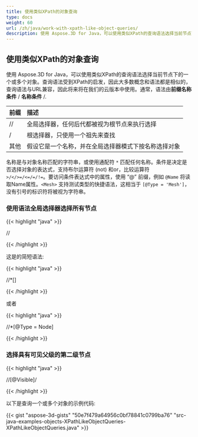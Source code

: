 ```yaml
---
title: 使用类似XPath的对象查询
type: docs
weight: 60
url: /zh/java/work-with-xpath-like-object-queries/
description: 使用 Aspose.3D for Java，可以使用类似XPath的查询语法选择当前节点下的一个或多个对象。
---
```

##  **使用类似XPath的对象查询**
使用 Aspose.3D for Java，可以使用类似XPath的查询语法选择当前节点下的一个或多个对象。查询语法受到XPath的启发，因此大多数概念和语法都是相似的，查询语法与URL兼容，因此将来将在我们的云版本中使用。通常，语法由**前缀名称条件** / **名称条件** /.

|**前缀**|**描述**|
| :- | :- |
| // |全局选择器，任何后代都被视为根节点来执行选择|
|/|根选择器，只使用一个祖先来查找|
|其他|假设它是一个名称，并在全局选择器模式下按名称选择对象|

名称是与对象名称匹配的字符串，或使用通配符 `*` 匹配任何名称。条件是决定是否选择对象的表达式，支持布尔运算符 (not) 和or，比较运算符 `>/</>=/<=/=/!=`。要访问条件表达式中的属性，使用 “@” 前缀，例如 `@Name` 将读取Name属性。`<Mesh>` 支持测试类型的快捷语法，这相当于 `[@Type = 'Mesh']`，没有引号的标识符将被视为字符串。
###  **使用语法全局选择器选择所有节点**
{{< highlight "java" >}}

 //<Node>

{{< /highlight >}}

这是的简短语法:

{{< highlight "java" >}}

 //*[<Node>]

{{< /highlight >}}

或者

{{< highlight "java" >}}

 //*[@Type = Node]

{{< /highlight >}}
###  **选择具有可见父级的第二级节点**
{{< highlight "java" >}}

 //<Node>[@Visible]/<Node>

{{< /highlight >}}



以下是查询一个或多个对象的示例代码:

{{< gist "aspose-3d-gists" "50e7f479a64956c0bf78841c0799ba76" "src-java-examples-objects-XPathLikeObjectQueries-XPathLikeObjectQueries.java" >}}
